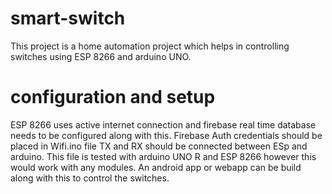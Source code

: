 # smart-switch
This project is a home automation project which helps in controlling switches using ESP 8266 and arduino UNO. 

# configuration and setup
ESP 8266 uses active internet connection and firebase real time database needs to be configured along with this.
Firebase Auth credentials should be placed in Wifi.ino file
TX and RX should be connected between ESp and arduino. 
This file is tested with arduino UNO R and ESP 8266 however this would work with any modules.
An android app or webapp can be build along with this to control the switches.

